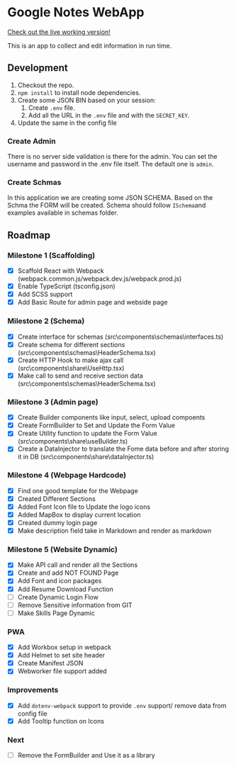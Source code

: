 # Google Notes WebApp

[Check out the live working version!](XXX)

This is an app to collect and edit information in run time.

## Development

1. Checkout the repo.
1. `npm install` to install node dependencies.
1. Create some JSON BIN based on your session:
   1. Create `.env` file.
   1. Add all the URL in the `.env` file and with the `SECRET_KEY`.
1. Update the same in the config file

### Create Admin

There is no server side validation is there for the admin.
You can set the username and password in the .env file itself.
The default one is `admin`.

### Create Schmas

In this application we are creating some JSON SCHEMA.
Based on the Schma the FORM will be created.
Schema should follow `ISchema`and examples available in schemas folder.

## Roadmap

### Milestone 1 (Scaffolding)

- [x] Scaffold React with Webpack (webpack.common.js/webpack.dev.js/webpack.prod.js)
- [x] Enable TypeScript (tsconfig.json)
- [x] Add SCSS support
- [x] Add Basic Route for admin page and webside page

### Milestone 2 (Schema)

- [x] Create interface for schemas (src\components\schemas\interfaces.ts)
- [x] Create schema for different sections (src\components\schemas\HeaderSchema.tsx)
- [x] Create HTTP Hook to make ajax call (src\components\share\UseHttp.tsx)
- [x] Make call to send and receive section data (src\components\schemas\HeaderSchema.tsx)

### Milestone 3 (Admin page)

- [x] Create Builder components like input, select, upload compoents
- [x] Create FormBuilder to Set and Update the Form Value
- [x] Create Utility function to update the Form Value (src\components\share\useBuilder.ts)
- [x] Create a DataInjector to translate the Fome data before and after storing it in DB (src\components\share\dataInjector.ts)

### Milestone 4 (Webpage Hardcode)

- [x] Find one good template for the Webpage
- [x] Created Different Sections
- [x] Added Font Icon file to Update the logo icons
- [x] Added MapBox to display current location
- [x] Created dummy login page
- [x] Make description field take in Markdown and render as markdown

### Milestone 5 (Website Dynamic)

- [x] Make API call and render all the Sections
- [x] Create and add NOT FOUND Page
- [x] Add Font and icon packages
- [x] Add Resume Download Function
- [ ] Create Dynamic Login Flow
- [ ] Remove Sensitive information from GIT
- [ ] Make Skills Page Dynamic

### PWA

- [x] Add Workbox setup in webpack
- [x] Add Helmet to set site header
- [x] Create Manifest JSON
- [x] Webworker file support added

### Improvements

- [x] Add `dotenv-webpack` support to provide `.env` support/ remove data from config file
- [x] Add Tooltip function on Icons

### Next

- [ ] Remove the FormBuilder and Use it as a library